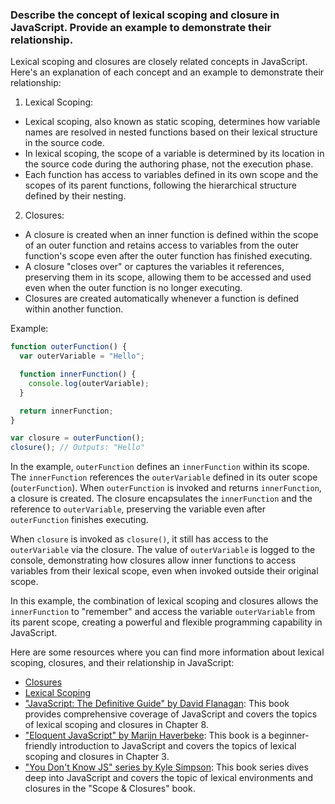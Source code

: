 ### Describe the concept of lexical scoping and closure in JavaScript. Provide an example to demonstrate their relationship.

Lexical scoping and closures are closely related concepts in JavaScript. Here's an explanation of each concept and an example to demonstrate their relationship:

1. Lexical Scoping:
  - Lexical scoping, also known as static scoping, determines how variable names are resolved in nested functions based on their lexical structure in the source code.
  - In lexical scoping, the scope of a variable is determined by its location in the source code during the authoring phase, not the execution phase.
  - Each function has access to variables defined in its own scope and the scopes of its parent functions, following the hierarchical structure defined by their nesting.

2. Closures:
  - A closure is created when an inner function is defined within the scope of an outer function and retains access to variables from the outer function's scope even after the outer function has finished executing.
  - A closure "closes over" or captures the variables it references, preserving them in its scope, allowing them to be accessed and used even when the outer function is no longer executing.
  - Closures are created automatically whenever a function is defined within another function.

Example:

```javascript
function outerFunction() {
  var outerVariable = "Hello";

  function innerFunction() {
    console.log(outerVariable);
  }

  return innerFunction;
}

var closure = outerFunction();
closure(); // Outputs: "Hello"
```

In the example, `outerFunction` defines an `innerFunction` within its scope. The `innerFunction` references the `outerVariable` defined in its outer scope (`outerFunction`). When `outerFunction` is invoked and returns `innerFunction`, a closure is created. The closure encapsulates the `innerFunction` and the reference to `outerVariable`, preserving the variable even after `outerFunction` finishes executing.

When `closure` is invoked as `closure()`, it still has access to the `outerVariable` via the closure. The value of `outerVariable` is logged to the console, demonstrating how closures allow inner functions to access variables from their lexical scope, even when invoked outside their original scope.

In this example, the combination of lexical scoping and closures allows the `innerFunction` to "remember" and access the variable `outerVariable` from its parent scope, creating a powerful and flexible programming capability in JavaScript.

Here are some resources where you can find more information about lexical scoping, closures, and their relationship in JavaScript:

- [Closures](https://developer.mozilla.org/en-US/docs/Web/JavaScript/Closures)
- [Lexical Scoping](https://developer.mozilla.org/en-US/docs/Web/JavaScript/Closures#Lexical_scoping)
- ["JavaScript: The Definitive Guide" by David Flanagan](https://www.oreilly.com/library/view/javascript-the-definitive/9781449393854/): This book provides comprehensive coverage of JavaScript and covers the topics of lexical scoping and closures in Chapter 8.
- ["Eloquent JavaScript" by Marijn Haverbeke](https://eloquentjavascript.net/): This book is a beginner-friendly introduction to JavaScript and covers the topics of lexical scoping and closures in Chapter 3.
- ["You Don't Know JS" series by Kyle Simpson](https://github.com/getify/You-Dont-Know-JS/tree/2nd-ed/scope-closures): This book series dives deep into JavaScript and covers the topic of lexical environments and closures in the "Scope & Closures" book.

